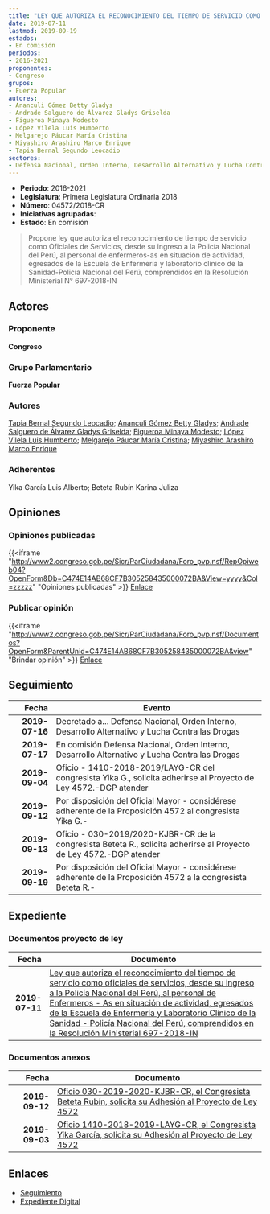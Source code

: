 ```yaml
---
title: "LEY QUE AUTORIZA EL RECONOCIMIENTO DEL TIEMPO DE SERVICIO COMO OFICIALES DE SERVICIOS, DESDE SU INGRESO A LA POLICÍA NACIONAL DEL PERÚ, AL PERSONAL DE ENFERMEROS-AS EN SITUACIÓN DE ACTIVIDAD, EGRESADOS DE LA ESCUELA DE ENFERMERÍA Y LABORATORIO CLÍNICO DE LA SANIDAD-POLICÍA NACIONAL DEL PERÚ, COMPRENDIDOS EN LA RESOLUCIÓN MINISTERIAL N° 697-2018-IN"
date: 2019-07-11
lastmod: 2019-09-19
estados:
- En comisión
periodos:
- 2016-2021
proponentes:
- Congreso
grupos:
- Fuerza Popular
autores:
- Ananculi Gómez Betty Gladys
- Andrade Salguero de Álvarez Gladys Griselda
- Figueroa Minaya Modesto
- López Vilela Luis Humberto
- Melgarejo Páucar María Cristina
- Miyashiro Arashiro Marco Enrique
- Tapia Bernal Segundo Leocadio
sectores:
- Defensa Nacional, Orden Interno, Desarrollo Alternativo y Lucha Contra las Drogas
---
```

- **Periodo**: 2016-2021
- **Legislatura**: Primera Legislatura Ordinaria 2018
- **Número**: 04572/2018-CR
- **Iniciativas agrupadas**: 
- **Estado**: En comisión

> Propone ley que autoriza el reconocimiento de tiempo de servicio como Oficiales de Servicios, desde su ingreso a la Policía Nacional del Perú, al personal de enfermeros-as en situación de actividad, egresados de la Escuela de Enfermería y laboratorio clínico de la Sanidad-Policía Nacional del Perú, comprendidos en la Resolución Ministerial N° 697-2018-IN


## Actores

### Proponente

**Congreso**

### Grupo Parlamentario

**Fuerza Popular**

### Autores

[Tapia Bernal Segundo Leocadio](mailto:mailto:stapia@congreso.gob.pe); [Ananculi Gómez Betty Gladys](mailto:mailto:bananculi@congreso.gob.pe); [Andrade Salguero de Álvarez Gladys Griselda](mailto:mailto:gandrade@congreso.gob.pe); [Figueroa Minaya Modesto](mailto:mailto:mfigueroam@congreso.gob.pe); [López Vilela Luis Humberto](mailto:mailto:llopezv@congreso.gob.pe); [Melgarejo Páucar María Cristina](mailto:mailto:mmelgarejo@congreso.gob.pe); [Miyashiro Arashiro Marco Enrique](mailto:mailto:mmiyashiro@congreso.gob.pe)

### Adherentes

Yika García Luis Alberto; Beteta Rubín Karina Juliza

## Opiniones

### Opiniones publicadas

{{<iframe "http://www2.congreso.gob.pe/Sicr/ParCiudadana/Foro_pvp.nsf/RepOpiweb04?OpenForm&Db=C474E14AB68CF7B305258435000072BA&View=yyyy&Col=zzzzz" "Opiniones publicadas" >}}
[Enlace](http://www2.congreso.gob.pe/Sicr/ParCiudadana/Foro_pvp.nsf/RepOpiweb04?OpenForm&Db=C474E14AB68CF7B305258435000072BA&View=yyyy&Col=zzzzz)

### Publicar opinión

{{<iframe "http://www2.congreso.gob.pe/Sicr/ParCiudadana/Foro_pvp.nsf/Documentos?OpenForm&ParentUnid=C474E14AB68CF7B305258435000072BA&view" "Brindar opinión" >}}
[Enlace](http://www2.congreso.gob.pe/Sicr/ParCiudadana/Foro_pvp.nsf/Documentos?OpenForm&ParentUnid=C474E14AB68CF7B305258435000072BA&view)


## Seguimiento

| Fecha | Evento |
|------:|--------|
| **2019-07-16** | Decretado a... Defensa Nacional, Orden Interno, Desarrollo Alternativo y Lucha Contra las Drogas |
| **2019-07-17** | En comisión Defensa Nacional, Orden Interno, Desarrollo Alternativo y Lucha Contra las Drogas |
| **2019-09-04** | Oficio - 1410-2018-2019/LAYG-CR del congresista Yika G., solicita adherirse al Proyecto de Ley 4572.-DGP atender |
| **2019-09-12** | Por disposición del Oficial Mayor - considérese adherente de la Proposición 4572 al congresista Yika G.- |
| **2019-09-13** | Oficio - 030-2019/2020-KJBR-CR de la congresista Beteta R., solicita adherirse al Proyecto de Ley 4572.-DGP atender |
| **2019-09-19** | Por disposición del Oficial Mayor - considérese adherente de la Proposición 4572 a la congresista Beteta R.- |

## Expediente

### Documentos proyecto de ley

| Fecha | Documento |
|------:|-----------|
| **2019-07-11** | [Ley que autoriza el reconocimiento del tiempo de servicio como oficiales de servicios, desde su ingreso a la Policía Nacional del Perú, al personal de Enfermeros - As en situación de actividad, egresados de la Escuela de Enfermería y Laboratorio Clínico de la Sanidad - Policía Nacional del Perú, comprendidos en la Resolución Ministerial 697-2018-IN](http://www.leyes.congreso.gob.pe/Documentos/2016_2021/Proyectos_de_Ley_y_de_Resoluciones_Legislativas/PL0457220190711.pdf) |

### Documentos anexos

| Fecha | Documento |
|------:|-----------|
| **2019-09-12** | [Oficio 030-2019-2020-KJBR-CR, el Congresista Beteta Rubín, solicita su Adhesión al Proyecto de Ley 4572](http://www.leyes.congreso.gob.pe/Documentos/2016_2021/Oficios/Congresistas/MEMORANDUM-113-2018-2019-PVP-CR.pdf) |
| **2019-09-03** | [Oficio 1410-2018-2019-LAYG-CR, el Congresista Yika García, solicita su Adhesión al Proyecto de Ley 4572](http://www.leyes.congreso.gob.pe/Documentos/2016_2021/Oficios/Congresistas/MEMORANDUM-113-2018-2019-PVP-CR.pdf) |

## Enlaces

- [Seguimiento](http://www2.congreso.gob.pe/Sicr/TraDocEstProc/CLProLey2016.nsf/f7fff46988ca05b1052578e100829cc7/cfa5beda763a4dae05258435007d64da?OpenDocument)
- [Expediente Digital](http://www2.congreso.gob.pe/Sicr/TraDocEstProc/Expvirt_2011.nsf/visbusqptramdoc1621/04572?opendocument)

